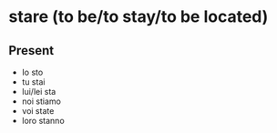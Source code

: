 # stare (to be/to stay/to be located)

## Present
* Io sto
* tu stai
* lui/lei sta
* noi stiamo
* voi state
* loro stanno
